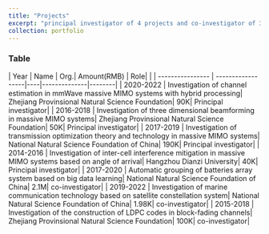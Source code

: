 ```yaml
---
title: "Projects"
excerpt: "principal investigator of 4 projects and co-investigator of 3 projects"
collection: portfolio
---
```

### Table

| Year                   |    Name  |     Org.| Amount(RMB)  |   Role|                                           |
| ---------------- | ------------------|----|--------------|--------|
| 2020-2022      | Investigation of channel estimation in mmWave massive MIMO systems with hybrid processing| Zhejiang Provinsional Natural Science Foundation|      90K| Principal investigator|
| 2016-2018      | Investigation of three dimensional beamforming in massive MIMO systems| Zhejiang Provinsional Natural Science Foundation|      50K| Principal investigator|
| 2017-2019    | Investigation of transmission optimization theory and technology in massive MIMO systems| National Natural Science Foundation of China|      190K| Principal investigator|
| 2014-2016      | Investigation of inter-cell interference mitigation in massive MIMO systems based on angle of arrival| Hangzhou Dianzi University|      40K| Principal investigator|
| 2017-2020     | Automatic grouping of batteries array system based on big data learning| National Natural Science Foundation of China|      2.1M| co-investigator|
|  2019-2022     | Investigation of marine communication technology based on satellite constellation system| National Natural Science Foundation of China|      1.98K| co-investigator|
| 2015-2018     | Investigation of the construction of  LDPC codes in block-fading channels| Zhejiang Provinsional Natural Science Foundation|      100K| co-investigator|

